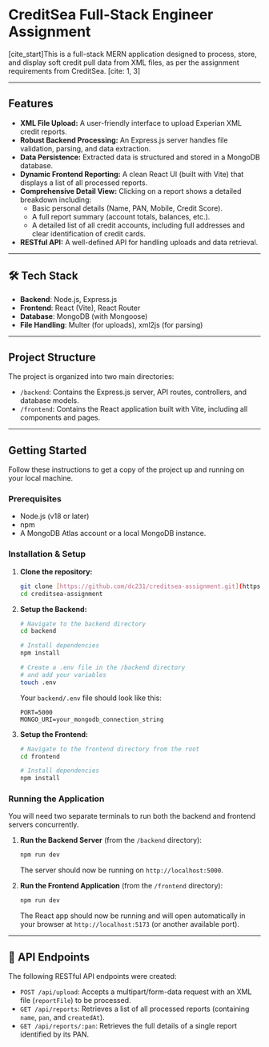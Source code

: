 # CreditSea Full-Stack Engineer Assignment

[cite_start]This is a full-stack MERN application designed to process, store, and display soft credit pull data from XML files, as per the assignment requirements from CreditSea. [cite: 1, 3]

---

## Features

* **XML File Upload:** A user-friendly interface to upload Experian XML credit reports.
* **Robust Backend Processing:** An Express.js server handles file validation, parsing, and data extraction.
* **Data Persistence:** Extracted data is structured and stored in a MongoDB database.
* **Dynamic Frontend Reporting:** A clean React UI (built with Vite) that displays a list of all processed reports.
* **Comprehensive Detail View:** Clicking on a report shows a detailed breakdown including:
    * Basic personal details (Name, PAN, Mobile, Credit Score).
    * A full report summary (account totals, balances, etc.).
    * A detailed list of all credit accounts, including full addresses and clear identification of credit cards.
* **RESTful API:** A well-defined API for handling uploads and data retrieval.

---

## 🛠️ Tech Stack

* **Backend**: Node.js, Express.js
* **Frontend**: React (Vite), React Router
* **Database**: MongoDB (with Mongoose)
* **File Handling**: Multer (for uploads), xml2js (for parsing)

---

## Project Structure

The project is organized into two main directories:

-   `/backend`: Contains the Express.js server, API routes, controllers, and database models.
-   `/frontend`: Contains the React application built with Vite, including all components and pages.

---

## Getting Started

Follow these instructions to get a copy of the project up and running on your local machine.

### Prerequisites

* Node.js (v18 or later)
* npm
* A MongoDB Atlas account or a local MongoDB instance.

### Installation & Setup

1.  **Clone the repository:**
    ```bash
    git clone [https://github.com/dc231/creditsea-assignment.git](https://github.com/dc231/creditsea-assignment.git)
    cd creditsea-assignment
    ```

2.  **Setup the Backend:**
    ```bash
    # Navigate to the backend directory
    cd backend

    # Install dependencies
    npm install

    # Create a .env file in the /backend directory
    # and add your variables
    touch .env
    ```
    Your `backend/.env` file should look like this:
    ```env
    PORT=5000
    MONGO_URI=your_mongodb_connection_string
    ```

3.  **Setup the Frontend:**
    ```bash
    # Navigate to the frontend directory from the root
    cd frontend

    # Install dependencies
    npm install
    ```

### Running the Application

You will need two separate terminals to run both the backend and frontend servers concurrently.

1.  **Run the Backend Server** (from the `/backend` directory):
    ```bash
    npm run dev
    ```
    The server should now be running on `http://localhost:5000`.

2.  **Run the Frontend Application** (from the `/frontend` directory):
    ```bash
    npm run dev
    ```
    The React app should now be running and will open automatically in your browser at `http://localhost:5173` (or another available port).

---

## 📝 API Endpoints

The following RESTful API endpoints were created:

* `POST /api/upload`: Accepts a multipart/form-data request with an XML file (`reportFile`) to be processed.
* `GET /api/reports`: Retrieves a list of all processed reports (containing `name`, `pan`, and `createdAt`).
* `GET /api/reports/:pan`: Retrieves the full details of a single report identified by its PAN.